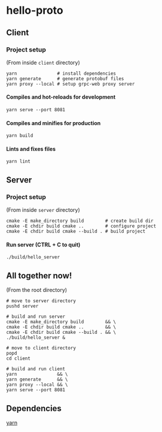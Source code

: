 # hello-proto

## Client

### Project setup

(From inside `client` directory)

```
yarn               # install dependencies
yarn generate      # generate protobuf files
yarn proxy --local # setup grpc-web proxy server
```

#### Compiles and hot-reloads for development

```
yarn serve --port 8081
```

#### Compiles and minifies for production

```
yarn build
```

#### Lints and fixes files

```
yarn lint
```

## Server

### Project setup

(From inside `server` directory)

```
cmake -E make_directory build        # create build dir
cmake -E chdir build cmake ..        # configure project
cmake -E chdir build cmake --build . # build project
```

#### Run server (CTRL + C to quit)

```
./build/hello_server
```

## All together now!

(From the root directory)

```
# move to server directory
pushd server

# build and run server
cmake -E make_directory build        && \
cmake -E chdir build cmake ..        && \
cmake -E chdir build cmake --build . && \
./build/hello_server &

# move to client directory
popd
cd client

# build and run client
yarn               && \
yarn generate      && \
yarn proxy --local && \
yarn serve --port 8081

```

## Dependencies

[yarn](https://yarnpkg.com/lang/en/docs/install)
